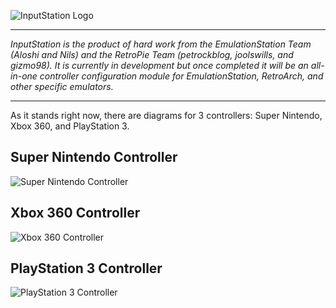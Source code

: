 ![InputStation Logo](https://cloud.githubusercontent.com/assets/10035308/7110815/a2c49968-e174-11e4-941c-960290311bca.png)
***
_InputStation is the product of hard work from the EmulationStation Team (Aloshi and Nils) and the RetroPie Team (petrockblog, joolswills, and gizmo98). It is currently in development but once completed it will be an all-in-one controller configuration module for EmulationStation, RetroArch, and other specific emulators._

***
As it stands right now, there are diagrams for 3 controllers: Super Nintendo, Xbox 360, and PlayStation 3.

## Super Nintendo Controller
![Super Nintendo Controller](https://cloud.githubusercontent.com/assets/10035308/7110174/0f2fdb54-e16a-11e4-8f3d-37bdca8f1ddf.png)

## Xbox 360 Controller
![Xbox 360 Controller](https://cloud.githubusercontent.com/assets/10035308/7110173/0f2ea784-e16a-11e4-9c6f-5fe7c594b05a.png)

## PlayStation 3 Controller
![PlayStation 3 Controller](https://cloud.githubusercontent.com/assets/10035308/7111199/e29365ec-e179-11e4-87b4-f00685661d7e.png)